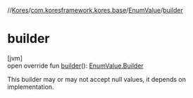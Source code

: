 //[Kores](../../../index.md)/[com.koresframework.kores.base](../index.md)/[EnumValue](index.md)/[builder](builder.md)

# builder

[jvm]\
open override fun [builder](builder.md)(): [EnumValue.Builder](-builder/index.md)

This builder may or may not accept null values, it depends on implementation.
